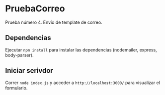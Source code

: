# PruebaCorreo

Prueba número 4. Envío de template de correo.

## Dependencias

Ejecutar `npm install` para instalar las dependencias (nodemailer, express, body-parser).

## Iniciar serivdor

Correr `node index.js` y acceder a `http://localhost:3000/` para visualizar el formulario.